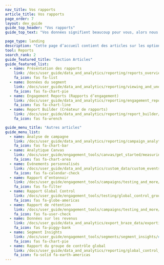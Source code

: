 ```yaml
---
nav_title: Vos rapports
article_title: Vos rapports
page_order: 7
layout: dev_guide
guide_top_header: "Vos rapports"
guide_top_text: "Vos données signifient beaucoup pour vous, alors nous avons créé plusieurs options de reporting dans Braze (sans compter <a href='/docs/user_guide/data_and_analytics/braze_currents/'>Currents</a>). <br><br> Si vous ne savez pas par où commencer, consultez notre <a href='/docs/user_guide/data_and_analytics/reporting/reports_overview/'>Présentation des rapports</a> pour obtenir des conseils sur les rapports et analyses que vous pouvez utiliser pour répondre à vos questions de stratégie marketing. "

page_type: landing
description: "Cette page d’accueil contient des articles sur les options de rapport disponibles dans Braze (hors Currents), y compris les rapports de segment, les rapports d’engagement, le créateur de rapports, etc."
tool: Reports
search_rank: 2
guide_featured_title: "Section Articles"
guide_featured_list:
  - name: Présentation des rapports
    link: /docs/user_guide/data_and_analytics/reporting/reports_overview
    fa_icon: fas fa-list
  - name: Données du segment
    link: /docs/user_guide/data_and_analytics/reporting/viewing_and_understanding_segment_data/
    fa_icon: fas fa-chart-pie
  - name: Engagement Reports (Rapports d’engagement)
    link: /docs/user_guide/data_and_analytics/reporting/engagement_reports/
    fa_icon: fas fa-chart-line
  - name: Report Builder (Créateur de rapports)
    link: /docs/user_guide/data_and_analytics/reporting/report_builder/
    fa_icon: fas fa-wrench

guide_menu_title: "Autres articles"
guide_menu_list:
  - name: Analyse de campagne
    link: /docs/user_guide/data_and_analytics/reporting/campaign_analytics/
    fa_icon: fas fa-chart-bar
  - name: Analytique Canvas
    link: /docs/user_guide/engagement_tools/canvas/get_started/measuring_and_testing_with_canvas_analytics/
    fa_icon: fas fa-chart-area
  - name: Événements personnalisés
    link: /docs/user_guide/data_and_analytics/custom_data/custom_events/#custom-event-analytics
    fa_icon: fas fa-calendar-check
  - name: Rapport d’entonnoir
    link: /docs/user_guide/engagement_tools/campaigns/testing_and_more/campaign_funnel_report/
    fa_icon: fas fa-filter
  - name: Rapport Global Control
    link: /docs/user_guide/engagement_tools/testing/global_control_group/#viewing-reporting
    fa_icon: fas fa-globe-americas
  - name: Rapport de rétention
    link: /docs/user_guide/engagement_tools/campaigns/testing_and_more/retention_reports/
    fa_icon: fas fa-user-check
  - name: Données sur les revenus
    link: /docs/user_guide/data_and_analytics/export_braze_data/exporting_revenue_data/#revenue-data
    fa_icon: fas fa-piggy-bank
  - name: Segment Insights
    link: /docs/user_guide/engagement_tools/segments/segment_insights/#segment-insights
    fa_icon: fas fa-chart-pie
  - name: Rapport du groupe de contrôle global
    link: /docs/user_guide/data_and_analytics/reporting/global_control_group_reporting/
    fa_icon: fa-solid fa-earth-americas
---
```


